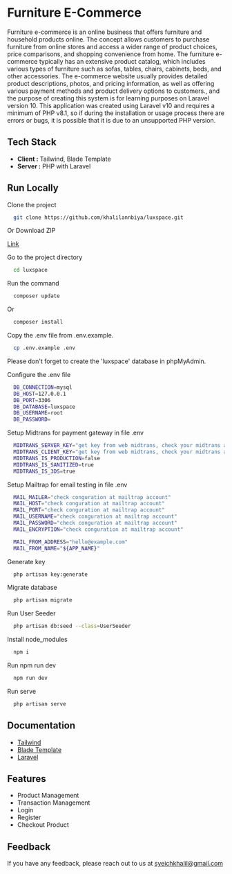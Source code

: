 # Furniture E-Commerce

Furniture e-commerce is an online business that offers furniture and household products online. The concept allows customers to purchase furniture from online stores and access a wider range of product choices, price comparisons, and shopping convenience from home. The furniture e-commerce typically has an extensive product catalog, which includes various types of furniture such as sofas, tables, chairs, cabinets, beds, and other accessories. The e-commerce website usually provides detailed product descriptions, photos, and pricing information, as well as offering various payment methods and product delivery options to customers., and the purpose of creating this system is for learning purposes on Laravel version 10. This application was created using Laravel v10 and requires a minimum of PHP v8.1, so if during the installation or usage process there are errors or bugs, it is possible that it is due to an unsupported PHP version.

## Tech Stack

-   **Client :** Tailwind, Blade Template
-   **Server :** PHP with Laravel

## Run Locally

Clone the project

```bash
  git clone https://github.com/khalilannbiya/luxspace.git
```

Or Download ZIP

[Link](https://github.com/khalilannbiya/luxspace/archive/refs/heads/main.zip)

Go to the project directory

```bash
  cd luxspace
```

Run the command

```bash
  composer update
```

Or

```bash
  composer install
```

Copy the .env file from .env.example.

```bash
  cp .env.example .env
```

Please don't forget to create the 'luxspace' database in phpMyAdmin.

Configure the .env file

```bash
  DB_CONNECTION=mysql
  DB_HOST=127.0.0.1
  DB_PORT=3306
  DB_DATABASE=luxspace
  DB_USERNAME=root
  DB_PASSWORD=
```

Setup Midtrans for payment gateway in file .env

```bash
  MIDTRANS_SERVER_KEY="get key from web midtrans, check your midtrans account"
  MIDTRANS_CLIENT_KEY="get key from web midtrans, check your midtrans account"
  MIDTRANS_IS_PRODUCTION=false
  MIDTRANS_IS_SANITIZED=true
  MIDTRANS_IS_3DS=true
```

Setup Mailtrap for email testing in file .env

```bash
  MAIL_MAILER="check conguration at mailtrap account"
  MAIL_HOST="check conguration at mailtrap account"
  MAIL_PORT="check conguration at mailtrap account"
  MAIL_USERNAME="check conguration at mailtrap account"
  MAIL_PASSWORD="check conguration at mailtrap account"
  MAIL_ENCRYPTION="check conguration at mailtrap account"

  MAIL_FROM_ADDRESS="hello@example.com"
  MAIL_FROM_NAME="${APP_NAME}"
```

Generate key

```bash
  php artisan key:generate
```

Migrate database

```bash
  php artisan migrate
```

Run User Seeder

```bash
  php artisan db:seed --class=UserSeeder
```

Install node_modules

```bash
  npm i
```

Run npm run dev

```bash
  npm run dev
```

Run serve

```bash
  php artisan serve
```

## Documentation

-   [Tailwind](https://tailwindcss.com/docs/installation)
-   [Blade Template](https://laravel.com/docs/9.x/blade)
-   [Laravel](https://laravel.com/docs/9.x)

## Features

-   Product Management
-   Transaction Management
-   Login
-   Register
-   Checkout Product

## Feedback

If you have any feedback, please reach out to us at syeichkhalil@gmail.com
